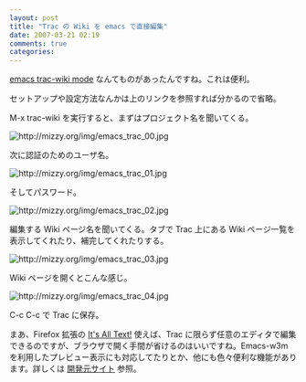 ```yaml
---
layout: post
title: "Trac の Wiki を emacs で直接編集"
date: 2007-03-21 02:19
comments: true
categories: 
---
```

<p>
<a class="ext-link" href="http://www.meadowy.org/~gotoh/projects/trac-wiki/"><span class="icon"></span>emacs trac-wiki mode</a> なんてものがあったんですね。これは便利。
</p>
<p>
セットアップや設定方法なんかは上のリンクを参照すれば分かるので省略。
</p>
<p>
M-x trac-wiki を実行すると、まずはプロジェクト名を聞いてくる。
</p>
<p>
<img src="http://mizzy.org/img/emacs_trac_00.jpg" alt="http://mizzy.org/img/emacs_trac_00.jpg" />
</p>
<p>
次に認証のためのユーザ名。
</p>
<p>
<img src="http://mizzy.org/img/emacs_trac_01.jpg" alt="http://mizzy.org/img/emacs_trac_01.jpg" />
</p>
<p>
そしてパスワード。
</p>
<p>
<img src="http://mizzy.org/img/emacs_trac_02.jpg" alt="http://mizzy.org/img/emacs_trac_02.jpg" />
</p>
<p>
編集する Wiki ページ名を聞いてくる。タブで Trac 上にある Wiki ページ一覧を表示してくれたり、補完してくれたりする。
</p>
<p>
<img src="http://mizzy.org/img/emacs_trac_03.jpg" alt="http://mizzy.org/img/emacs_trac_03.jpg" />
</p>
<p>
Wiki ページを開くとこんな感じ。
</p>
<p>
<img src="http://mizzy.org/img/emacs_trac_04.jpg" alt="http://mizzy.org/img/emacs_trac_04.jpg" />
</p>
<p>
C-c C-c で Trac に保存。
</p>
<p>
まあ、Firefox 拡張の <a class="ext-link" href="https://addons.mozilla.org/firefox/4125/"><span class="icon"></span>It's All Text!</a> 使えば、Trac に限らず任意のエディタで編集できるのですが、ブラウザで開く手間が省けるのはいいですね。Emacs-w3m を利用したプレビュー表示にも対応してたりとか、他にも色々便利な機能があります。詳しくは <a class="ext-link" href="http://www.meadowy.org/~gotoh/projects/trac-wiki/"><span class="icon"></span>開発元サイト</a> 参照。
</p>